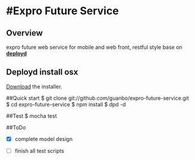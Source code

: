 #Expro Future Service
====================

## Overview
expro future web service for mobile and web front, restful style base on [**deployd**](https://github.com/deployd/deployd)


## Deployd install osx

[Download](http://deployd.com/download.html) the installer.

##Quick start
	$ git clone git://github.com/guanbo/expro-future-service.git
	$ cd expro-future-service
	$ npm install
	$ dpd -d


##Test
	$ mocha test
	
##ToDo
- [x] complete model design
- [ ] finish all test scripts
	

